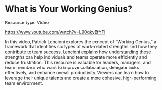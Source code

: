 # What is Your Working Genius?

Resource type: Video

https://www.youtube.com/watch?v=L90qkyBfYFI

In this video, Patrick Lencioni explores the concept of “Working Genius,” a framework that identifies six types of work-related strengths and how they contribute to team success. Lencioni explains how understanding these strengths can help individuals and teams operate more efficiently and reduce frustration. This resource is valuable for leaders, managers, and team members who want to improve collaboration, delegate tasks effectively, and enhance overall productivity. Viewers can learn how to leverage their unique talents and create a more cohesive, high-performing team environment.